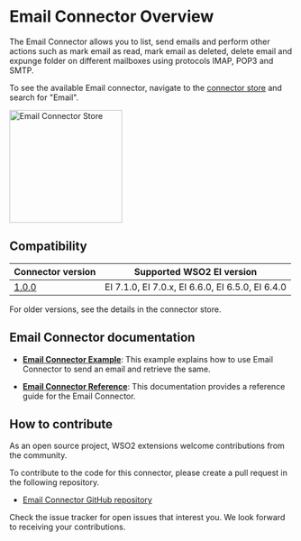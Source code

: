 # Email Connector Overview

The Email Connector allows you to list, send emails and perform other actions such as mark email as read, mark email as deleted, delete email and expunge folder on different mailboxes using protocols IMAP, POP3 and SMTP.

To see the available Email connector, navigate to the [connector store](https://store.wso2.com/store/assets/esbconnector/list) and search for "Email".

<img src="{{base_path}}/assets/img/integrate/connectors/email-connector-store.png" title="Email Connector Store" width="200" alt="Email Connector Store"/>

## Compatibility

| Connector version | Supported WSO2 EI version |
| ------------- |------------- |
|  [1.0.0](https://github.com/wso2-extensions/esb-connector-email/tree/org.wso2.carbon.connector.emailconnector-1.0.0)        |  EI 7.1.0, EI 7.0.x, EI 6.6.0, EI 6.5.0, EI 6.4.0 |

For older versions, see the details in the connector store.

## Email Connector documentation

* **[Email Connector Example](email-connector-example.md)**: This example explains how to use Email Connector to send an email and retrieve the same. 

* **[Email Connector Reference](email-connector-config.md)**: This documentation provides a reference guide for the Email Connector.

## How to contribute

As an open source project, WSO2 extensions welcome contributions from the community. 

To contribute to the code for this connector, please create a pull request in the following repository. 

* [Email Connector GitHub repository](https://github.com/wso2-extensions/esb-connector-email)

Check the issue tracker for open issues that interest you. We look forward to receiving your contributions.
